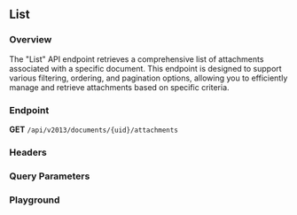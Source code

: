 ## List

### Overview

The "List" API endpoint retrieves a comprehensive list of attachments associated with a specific document. This endpoint is designed to support various filtering, ordering, and pagination options, allowing you to efficiently manage and retrieve attachments based on specific criteria. 

### Endpoint

**GET** `/api/v2013/documents/{uid}/attachments`

### Headers
<!--@include: ../../common/header/authorization.md-->

### Query Parameters
<!--@include: ../../common/query/filter-orderby-top-skip.md-->

### Playground

<SwaggerUI :swaggerSpecs="swaggerListSpecs" />